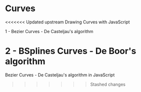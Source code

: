 Curves
============

<<<<<<< Updated upstream
Drawing Curves with JavaScript

1 - Bezier Curves - De Casteljau's algorithm

2 - BSplines Curves - De Boor's algorithm
=======
Bezier Curves - De Casteljau's algorithm in JavaScript
>>>>>>> Stashed changes
